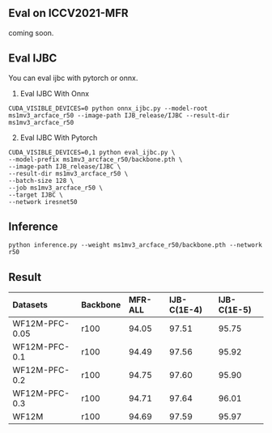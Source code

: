 ## Eval on ICCV2021-MFR

coming soon.


## Eval IJBC
You can eval ijbc with pytorch or onnx.


1. Eval IJBC With Onnx
```shell
CUDA_VISIBLE_DEVICES=0 python onnx_ijbc.py --model-root ms1mv3_arcface_r50 --image-path IJB_release/IJBC --result-dir ms1mv3_arcface_r50
```

2. Eval IJBC With Pytorch
```shell
CUDA_VISIBLE_DEVICES=0,1 python eval_ijbc.py \
--model-prefix ms1mv3_arcface_r50/backbone.pth \
--image-path IJB_release/IJBC \
--result-dir ms1mv3_arcface_r50 \
--batch-size 128 \
--job ms1mv3_arcface_r50 \
--target IJBC \
--network iresnet50
```


## Inference

```shell
python inference.py --weight ms1mv3_arcface_r50/backbone.pth --network r50
```


## Result

| Datasets       | Backbone            | **MFR-ALL** | IJB-C(1E-4) | IJB-C(1E-5) |
|:---------------|:--------------------|:------------|:------------|:------------|
| WF12M-PFC-0.05 | r100                | 94.05       | 97.51       | 95.75       |
| WF12M-PFC-0.1  | r100                | 94.49       | 97.56       | 95.92       |
| WF12M-PFC-0.2  | r100                | 94.75       | 97.60       | 95.90       |
| WF12M-PFC-0.3  | r100                | 94.71       | 97.64       | 96.01       |
| WF12M          | r100                | 94.69       | 97.59       | 95.97       |